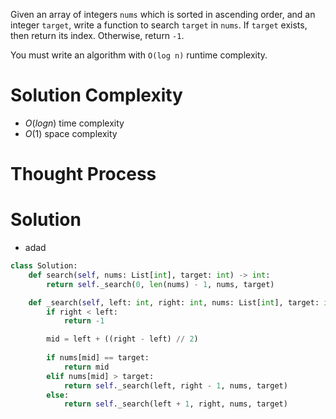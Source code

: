 Given an array of integers `nums` which is sorted in ascending order, and an integer `target`, write a function to search `target` in `nums`. If `target` exists, then return its index. Otherwise, return `-1`.

You must write an algorithm with `O(log n)` runtime complexity.
# Solution Complexity
- $O(log n)$ time complexity
- $O(1)$ space complexity
# Thought Process
# Solution
- adad
```Python
class Solution:
	def search(self, nums: List[int], target: int) -> int:
		return self._search(0, len(nums) - 1, nums, target)

	def _search(self, left: int, right: int, nums: List[int], target: int) -> int:
		if right < left:
			return -1

		mid = left + ((right - left) // 2)
		
		if nums[mid] == target:
			return mid
		elif nums[mid] > target:
			return self._search(left, right - 1, nums, target)
		else:
			return self._search(left + 1, right, nums, target)
```